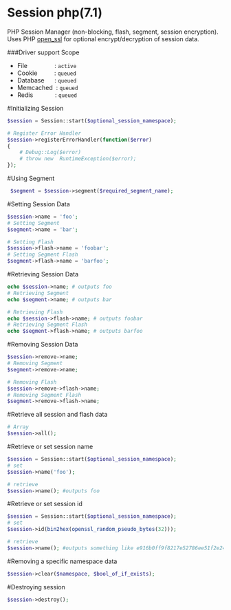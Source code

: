 # Session php(7.1)
PHP Session Manager (non-blocking, flash, segment, session encryption). Uses PHP [open_ssl](http://php.net/manual/en/book.openssl.php) for optional encrypt/decryption of session data.

###Driver support  Scope
 - File&nbsp;&nbsp;&nbsp;&nbsp;&nbsp;&nbsp;&nbsp;&nbsp;&nbsp;&nbsp;&nbsp; &nbsp;&nbsp;&nbsp;&nbsp;: `active`
 - Cookie&nbsp;&nbsp;&nbsp;&nbsp;&nbsp;&nbsp;&nbsp;&nbsp;&nbsp;&nbsp;: `queued`
 - Database&nbsp;&nbsp;&nbsp;&nbsp;&nbsp;&nbsp;: `queued`
 - Memcached&nbsp;&nbsp;: `queued`
 - Redis&nbsp;&nbsp;&nbsp;&nbsp;&nbsp;&nbsp;&nbsp;&nbsp;&nbsp;&nbsp;&nbsp;&nbsp;&nbsp;: `queued`


#Initializing Session
```php
$session = Session::start($optional_session_namespace);

# Register Error Handler
$session->registerErrorHandler(function($error)
{
    # Debug::Log($error)
    # throw new  RuntimeException($error);
});
```

#Using Segment
```php
 $segment = $session->segment($required_segment_name);
```

#Setting Session Data
```php
$session->name = 'foo';
# Setting Segment
$segment->name = 'bar';

# Setting Flash
$session->flash->name = 'foobar';
# Setting Segment Flash
$segment->flash->name = 'barfoo';
```

#Retrieving Session Data
```php
echo $session->name; # outputs foo
# Retrieving Segment
echo $segment->name; # outputs bar

# Retrieving Flash
echo $session->flash->name; # outputs foobar
# Retrieving Segment Flash
echo $segment->flash->name; # outputs barfoo
```

#Removing Session Data
```php
$session->remove->name;
# Removing Segment
$segment->remove->name;

# Removing Flash
$session->remove->flash->name;
# Removing Segment Flash
$segment->remove->flash->name;
```

#Retrieve all session and flash data
```php
# Array
$session->all();
```

#Retrieve or set session name
```php
$session = Session::start($optional_session_namespace);
# set
$session->name('foo');

# retrieve
$session->name(); #outputs foo
```

#Retrieve or set session id
```php
$session = Session::start($optional_session_namespace);
# set
$session->id(bin2hex(openssl_random_pseudo_bytes(32)));

# retrieve
$session->name(); #outputs something like e916b0ff9f8217e52786ee51f2e24..
```


#Removing a specific namespace data
```php
$session->clear($namespace, $bool_of_if_exists);
```

#Destroying session
```php
$session->destroy();
```

